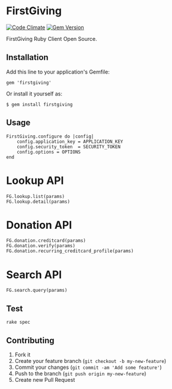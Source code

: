 # FirstGiving

[![Code Climate](https://codeclimate.com/github/boosterllc/firstgiving_ruby.png)](https://codeclimate.com/github/boosterllc/firstgiving_ruby)
[![Gem Version](https://badge.fury.io/rb/firstgiving.svg)](http://badge.fury.io/rb/firstgiving)

FirstGiving Ruby Client Open Source.

## Installation

Add this line to your application's Gemfile:

    gem 'firstgiving'

Or install it yourself as:

    $ gem install firstgiving

## Usage

    
    FirstGiving.configure do |config|
        config.application_key = APPLICATION_KEY
        config.security_token  = SECURITY_TOKEN
        config.options = OPTIONS
    end

# Lookup API

    FG.lookup.list(params)
    FG.lookup.detail(params)

# Donation API

    FG.donation.creditcard(params)
    FG.donation.verify(params)
    FG.donation.recurring_creditcard_profile(params)
    
# Search API
    
    FG.search.query(params)

    
    
## Test

    rake spec


## Contributing

1. Fork it
2. Create your feature branch (`git checkout -b my-new-feature`)
3. Commit your changes (`git commit -am 'Add some feature'`)
4. Push to the branch (`git push origin my-new-feature`)
5. Create new Pull Request
